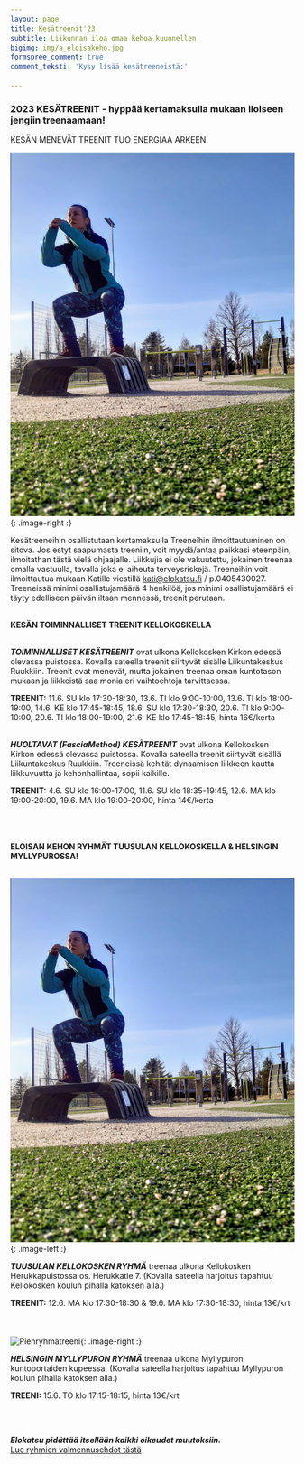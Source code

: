 ```yaml
---
layout: page
title: Kesätreenit'23
subtitle: Liikunnan iloa omaa kehoa kuunnellen
bigimg: img/a_eloisakeho.jpg
formspree_comment: true
comment_teksti: 'Kysy lisää kesätreeneistä:'

---
```

### **2023 KESÄTREENIT**  - hyppää kertamaksulla mukaan iloiseen jengiin treenaamaan!

<p></p>
<p class="otsikkolistapalkki">
KESÄN MENEVÄT TREENIT TUO ENERGIAA ARKEEN
</p>


![Pienryhmätreeni](/img/kellokosken_pienryhma.jpg "Kellokosken pienryhma"){: .image-right :}

Kesätreeneihin osallistutaan kertamaksulla Treeneihin ilmoittautuminen on sitova. Jos estyt saapumasta treeniin, voit myydä/antaa paikkasi eteenpäin, ilmoitathan tästä vielä ohjaajalle. Liikkujia ei ole vakuutettu, jokainen treenaa omalla vastuulla, tavalla joka ei aiheuta terveysriskejä. Treeneihin voit ilmoittautua mukaan Katille viestillä kati@elokatsu.fi / p.0405430027. Treeneissä minimi osallistujamäärä 4 henkilöä, jos minimi osallistujamäärä ei täyty edelliseen päivän iltaan mennessä, treenit perutaan.  <br/><br/>

**KESÄN TOIMINNALLISET TREENIT KELLOKOSKELLA** <br/><br/>

**_TOIMINNALLISET KESÄTREENIT_**
ovat ulkona Kellokosken Kirkon edessä olevassa puistossa. Kovalla sateella treenit siirtyvät sisälle Liikuntakeskus Ruukkiin. Treenit ovat menevät, mutta jokainen treenaa oman kuntotason mukaan ja liikkeistä saa monia eri vaihtoehtoja tarvittaessa.  

**TREENIT:** 11.6. SU klo 17:30-18:30, 13.6. TI klo 9:00-10:00, 13.6. TI klo 18:00-19:00, 14.6. KE klo 17:45-18:45, 18.6. SU klo 17:30-18:30, 20.6. TI klo 9:00-10:00, 20.6. TI klo 18:00-19:00, 21.6. KE klo 17:45-18:45, hinta 16€/kerta
<br/><br/>

**_HUOLTAVAT (FasciaMethod) KESÄTREENIT_**
ovat ulkona Kellokosken Kirkon edessä olevassa puistossa. Kovalla sateella treenit siirtyvät sisällä Liikuntakeskus Ruukkiin. Treeneissä kehität dynaamisen liikkeen kautta liikkuvuutta ja kehonhallintaa, sopii kaikille.  

**TREENIT:** 4.6. SU klo 16:00-17:00, 11.6. SU klo 18:35-19:45, 12.6. MA klo 19:00-20:00, 19.6. MA klo 19:00-20:00, hinta 14€/kerta
<br/><br/>
<br/><br/>

**ELOISAN KEHON RYHMÄT TUUSULAN KELLOKOSKELLA & HELSINGIN MYLLYPUROSSA!** <br/><br/>

![Pienryhmätreeni](/img/kellokosken_pienryhma.jpg "Kellokosken pienryhma"){: .image-left :}

**_TUUSULAN KELLOKOSKEN RYHMÄ_**
treenaa ulkona Kellokosken Herukkapuistossa os. Herukkatie 7. (Kovalla sateella harjoitus tapahtuu Kellokosken koulun pihalla katoksen alla.) 


**TREENIT:** 12.6. MA klo 17:30-18:30 & 19.6. MA klo 17:30-18:30, hinta 13€/krt
<br/><br/>
<br/><br/>
![Pienryhmätreeni](/img/myllypuro.jpg "Myllypuron pienryhmä"){: .image-right :}

***HELSINGIN MYLLYPURON RYHMÄ***
treenaa ulkona Myllypuron kuntoportaiden kupeessa. (Kovalla sateella harjoitus tapahtuu Myllypuron koulun pihalla katoksen alla.)

**TREENI:** 15.6. TO klo 17:15-18:15, hinta 13€/krt

<br/><br/>

**_Elokatsu pidättää itsellään kaikki oikeudet muutoksiin._**  
[Lue ryhmien valmennusehdot tästä](/valmennusehdot)